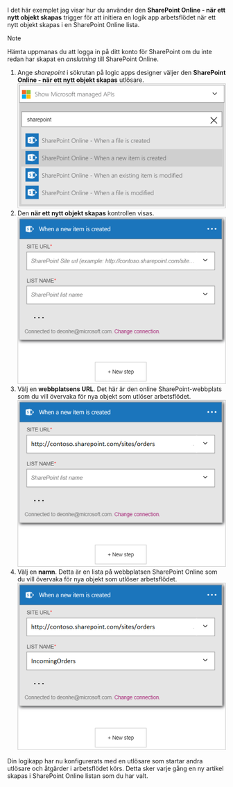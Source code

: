 I det här exemplet jag visar hur du använder den **SharePoint Online - när ett nytt objekt skapas** trigger för att initiera en logik app arbetsflödet när ett nytt objekt skapas i en SharePoint Online lista.

> [!NOTE]
> Hämta uppmanas du att logga in på ditt konto för SharePoint om du inte redan har skapat en *anslutning* till SharePoint Online.  
> 
> 

1. Ange *sharepoint* i sökrutan på logic apps designer väljer den **SharePoint Online - när ett nytt objekt skapas** utlösare.  
   ![SharePoint online utlösande bilden](./media/connectors-create-api-sharepointonline/trigger-1.png)  
2. Den **när ett nytt objekt skapas** kontrollen visas.  
   ![Bild 2 till SharePoint online-utlösare](./media/connectors-create-api-sharepointonline/trigger-2.png)   
3. Välj en **webbplatsens URL**. Det här är den online SharePoint-webbplats som du vill övervaka för nya objekt som utlöser arbetsflödet.  
   ![Bild 3 till SharePoint online-utlösare](./media/connectors-create-api-sharepointonline/trigger-3.png)   
4. Välj en **namn**. Detta är en lista på webbplatsen SharePoint Online som du vill övervaka för nya objekt som utlöser arbetsflödet.  
   ![Bild 4 till SharePoint online-utlösare](./media/connectors-create-api-sharepointonline/trigger-4.png)   

Din logikapp har nu konfigurerats med en utlösare som startar andra utlösare och åtgärder i arbetsflödet körs. Detta sker varje gång en ny artikel skapas i SharePoint Online listan som du har valt.  

